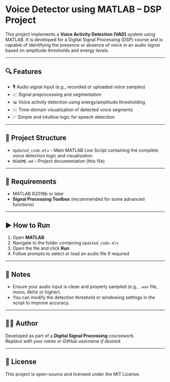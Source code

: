 # Voice Detector using MATLAB – DSP Project

This project implements a **Voice Activity Detection (VAD)** system using MATLAB. It is developed for a Digital Signal Processing (DSP) course and is capable of identifying the presence or absence of voice in an audio signal based on amplitude thresholds and energy levels.

---

## 🔍 Features

- 🎙️ Audio signal input (e.g., recorded or uploaded voice samples)  
- 📈 Signal preprocessing and segmentation  
- 📊 Voice activity detection using energy/amplitude thresholding  
- 📉 Time-domain visualization of detected voice segments  
- ✅ Simple and intuitive logic for speech detection  

---

## 📁 Project Structure

- `Updated_code.mlx` – Main MATLAB Live Script containing the complete voice detection logic and visualization  
- `README.md` – Project documentation (this file)  

---

## 🧰 Requirements

- MATLAB R2018b or later  
- **Signal Processing Toolbox** (recommended for some advanced functions)  

---

## ▶️ How to Run

1. Open **MATLAB**  
2. Navigate to the folder containing `Updated_code.mlx`  
3. Open the file and click **Run**  
4. Follow prompts to select or load an audio file if required  

---

## 📌 Notes

- Ensure your audio input is clean and properly sampled (e.g., `.wav` file, mono, 8kHz or higher).
- You can modify the detection threshold or windowing settings in the script to improve accuracy.

---

## 👨‍💻 Author

Developed as part of a **Digital Signal Processing** coursework.  
*Replace with your name or GitHub username if desired.*

---

## 📜 License

This project is open-source and licensed under the MIT License.

